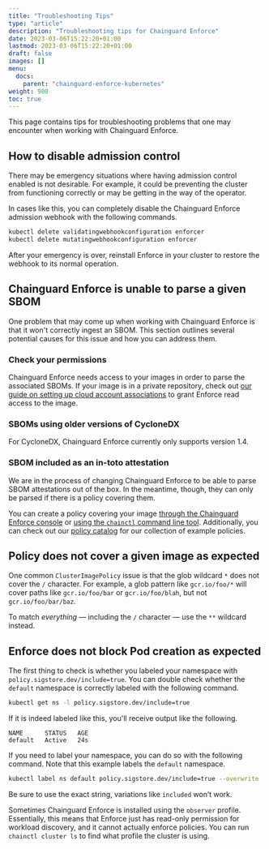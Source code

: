 ```yaml
---
title: "Troubleshooting Tips"
type: "article"
description: "Troubleshooting tips for Chainguard Enforce"
date: 2023-03-06T15:22:20+01:00
lastmod: 2023-03-06T15:22:20+01:00
draft: false
images: []
menu:
  docs:
    parent: "chainguard-enforce-kubernetes"
weight: 900
toc: true
---
```


This page contains tips for troubleshooting problems that one may encounter when working with Chainguard Enforce. 


## How to disable admission control

There may be emergency situations where having admission control enabled is not desirable. For example, it could be preventing the cluster from functioning correctly or may be getting in the way of the operator.

In cases like this, you can completely disable the Chainguard Enforce admission webhook with the following commands.

```sh
kubectl delete validatingwebhookconfiguration enforcer
kubectl delete mutatingwebhookconfiguration enforcer
```

After your emergency is over, reinstall Enforce in your cluster to restore the webhook to its normal operation.


## Chainguard Enforce is unable to parse a given SBOM

One problem that may come up when working with Chainguard Enforce is that it won't correctly ingest an SBOM. This section outlines several potential causes for this issue and how you can address them.



### Check your permissions

Chainguard Enforce needs access to your images in order to parse the associated SBOMs. If your image is in a private repository, check out [our guide on setting up cloud account associations](https://edu.chainguard.dev/chainguard/chainguard-enforce/chainguard-enforce-kubernetes/cloud-account-associations/) to grant Enforce read access to the image.


### SBOMs using older versions of CycloneDX

For CycloneDX, Chainguard Enforce currently only supports version 1.4.

    
### SBOM included as an in-toto attestation

We are in the process of changing Chainguard Enforce to be able to parse SBOM attestations out of the box. In the meantime, though, they can only be parsed if there is a policy covering them.

You can create a policy covering your image [through the Chainguard Enforce console](https://edu.chainguard.dev/chainguard/chainguard-enforce/chainguard-enforce-kubernetes/chainguard-policies-ui/) or [using the `chainctl` command line tool](https://edu.chainguard.dev/chainguard/chainguard-enforce/chainguard-enforce-kubernetes/chainguard-policies-cli/). Additionally, you can check out our [policy catalog](https://console.enforce.dev/policies/catalog) for our collection of example policies.


## Policy does not cover a given image as expected

One common `ClusterImagePolicy` issue is that the glob wildcard `*` does not cover the `/` character. For example, a glob pattern like `gcr.io/foo/*` will cover paths like `gcr.io/foo/bar` or `gcr.io/foo/blah`, but not `gcr.io/foo/bar/baz`.

To match _everything_ — including the `/` character — use the `**` wildcard instead.


## Enforce does not block Pod creation as expected

The first thing to check is whether you labeled your namespace with `policy.sigstore.dev/include=true`. You can double check whether the `default` namespace is correctly labeled with the following command.

```sh
kubectl get ns -l policy.sigstore.dev/include=true
```

If it is indeed labeled like this, you'll receive output like the following.

```
NAME      STATUS   AGE
default   Active   24s
```

If you need to label your namespace, you can do so with the following command. Note that this example labels the `default` namespace.

```sh
kubectl label ns default policy.sigstore.dev/include=true --overwrite
```

Be sure to use the exact string, variations like `included` won’t work.

Sometimes Chainguard Enforce is installed using the `observer` profile. Essentially, this means that Enforce just has read-only permission for workload discovery, and it cannot actually enforce policies. You can run `chainctl cluster ls` to find what profile the cluster is using.